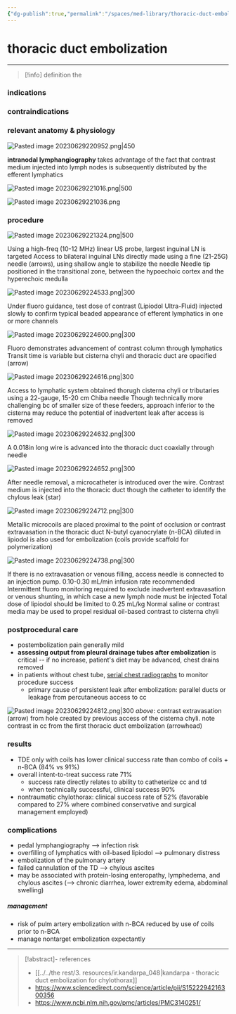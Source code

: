 ```yaml
---
{"dg-publish":true,"permalink":"/spaces/med-library/thoracic-duct-embolization/"}
---
```



# thoracic duct embolization
---

> [!info] definition
> the


### indications


### contraindications


### relevant anatomy & physiology

![Pasted image 20230629220952.png|450](/img/user/kitchen%20drawer/attachments/Pasted%20image%2020230629220952.png)

**intranodal lymphangiography** takes advantage of the fact that contrast medium injected into lymph nodes is subsequently distributed by the efferent lymphatics

![Pasted image 20230629221016.png|500](/img/user/kitchen%20drawer/attachments/Pasted%20image%2020230629221016.png)

![Pasted image 20230629221036.png](/img/user/kitchen%20drawer/attachments/Pasted%20image%2020230629221036.png)

### procedure

![Pasted image 20230629221324.png|500](/img/user/kitchen%20drawer/attachments/Pasted%20image%2020230629221324.png)

Using a high-freq (10-12 MHz) linear US probe, largest inguinal LN is targeted
Access to bilateral inguinal LNs directly made using a fine (21-25G) needle (arrows), using shallow angle to stabilize the needle
Needle tip positioned in the transitional zone, between the hypoechoic cortex and the hyperechoic medulla

![Pasted image 20230629224533.png|300](/img/user/kitchen%20drawer/attachments/Pasted%20image%2020230629224533.png)

Under fluoro guidance, test dose of contrast (Lipiodol Ultra-Fluid) injected slowly to confirm typical beaded appearance of efferent lymphatics in one or more channels

![Pasted image 20230629224600.png|300](/img/user/kitchen%20drawer/attachments/Pasted%20image%2020230629224600.png)

Fluoro demonstrates advancement of contrast column through lymphatics
Transit time is variable but cisterna chyli and thoracic duct are opacified (arrow)

![Pasted image 20230629224616.png|300](/img/user/kitchen%20drawer/attachments/Pasted%20image%2020230629224616.png)

Access to lymphatic system obtained thorugh cisterna chyli or tributaries using a 22-gauge, 15-20 cm Chiba needle
Though technically more challenging bc of smaller size of these feeders, approach inferior to the cisterna may reduce the potential of inadvertent leak after access is removed

![Pasted image 20230629224632.png|300](/img/user/kitchen%20drawer/attachments/Pasted%20image%2020230629224632.png)

A 0.018in long wire is advanced into the thoracic duct coaxially through needle

![Pasted image 20230629224652.png|300](/img/user/kitchen%20drawer/attachments/Pasted%20image%2020230629224652.png)

After needle removal, a microcatheter is introduced over the wire. 
Contrast medium is injected into the thoracic duct though the catheter to identify the chylous leak (star)

![Pasted image 20230629224712.png|300](/img/user/kitchen%20drawer/attachments/Pasted%20image%2020230629224712.png)

Metallic microcoils are placed proximal to the point of occlusion or contrast extravasation in the thoracic duct
N-butyl cyanocrylate (n-BCA) diluted in lipiodol is also used for embolization (coils provide scaffold for polymerization)

![Pasted image 20230629224738.png|300](/img/user/kitchen%20drawer/attachments/Pasted%20image%2020230629224738.png)

If there is no extravasation or venous filling, access needle is connected to an injection pump. 0.10-0.30 mL/min infusion rate recommended
Intermittent fluoro monitoring required to exclude inadvertent extravasation or venous shunting, in which case a new lymph node must be injected
Total dose of lipiodol should be limited to 0.25 mL/kg
Normal saline or contrast media may be used to propel residual oil-based contrast to cisterna chyli

### postprocedural care
- postembolization pain generally mild
- **assessing output from pleural drainage tubes after embolization** is critical -- if no increase, patient's diet may be advanced, chest drains removed
- in patients without chest tube, <u>serial chest radiographs</u> to monitor procedure success
	- primary cause of persistent leak after embolization: parallel ducts or leakage from percutaneous access to cc

![Pasted image 20230629224812.png|300](/img/user/kitchen%20drawer/attachments/Pasted%20image%2020230629224812.png)
*above*: contrast extravasation (arrow) from hole created by previous access of the cisterna chyli. note contrast in cc from the first thoracic duct embolization (arrowhead)

### results
- TDE only with coils has lower clinical success rate than combo of coils + n-BCA (84% vs 91%)
- overall intent-to-treat success rate 71%
	- success rate directly relates to ability to catheterize cc and td
	- when technically successful, clinical success 90%
- nontraumatic chylothorax: clinical success rate of 52% (favorable compared to 27% where combined conservative and surgical management employed)

### complications
- pedal lymphangiography --> infection risk
- overfilling of lymphatics with oil-based lipiodol --> pulmonary distress
- embolization of the pulmonary artery
- failed cannulation of the TD --> chylous ascites
- may be associated with protein-losing enteropathy, lymphedema, and chylous ascites (--> chronic diarrhea, lower extremity edema, abdominal swelling)

##### management
- risk of pulm artery embolization with n-BCA reduced by use of coils prior to n-BCA
- manage nontarget embolization expectantly



---

> [!abstract]- references
> - [[../../the rest/3. resources/ir.kandarpa_048\|kandarpa - thoracic duct embolization for chylothorax]]
> - https://www.sciencedirect.com/science/article/pii/S1522294216300356
> - https://www.ncbi.nlm.nih.gov/pmc/articles/PMC3140251/

